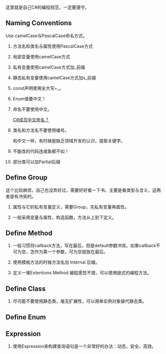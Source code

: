 ﻿这里就是自己C#的编程规范，一定要遵守。

## Naming Conventions

Use camelCase与PascalCase命名方式。

1. 方法名和类名与属性使用PascalCase方式

1. 局部变量使用camelCase方式

1. 私有变量使用camelCase方式加_前缀

1. 静态私有变量使用camelCase方式加s_前缀

1. const声明使用全大写+_。

1. Enum值要中文！

1. 命名不要使用中文。

	[C#成员中文命名？](http://www.zhihu.com/question/29426006)

1. 类名和方法名不要使用编号。

	和中文一样，有时候是缺乏领域开发的认识，提取关键字。

1. 不能改的代码连咸鱼都不如！

1. 部分类可以加Partial后缀



## Define Group

这个比较麻烦，自己也没弄好过，需要好好看一下书。主要是看类型与含义，这两者是有冲突的。

1. 属性与它的私有变量定义，需要Group，先私有变量再属性。

1. 一般采用变量与属性，构造函数，方法从上到下定义。

## Define Method

1. 一般习惯将callback方法，写在最后，但是default参数冲突。如果callback不可为空，怎作为第一个参数，可为空就放在最后。 

1. 使用模板方法的时候方法名加 Internal 后缀。

1. 定义一堆Extentions Method 编程感觉不错，可以使用链式的编程方法。


## Define Class

1. 尽可能不要使用静态类，毫无扩展性，可以用单实例对象替代静态类。


## Define Enum


## Expression

1. 使用Expression来构建查询语句是一个非常好的办法：动态，安全，高效。

